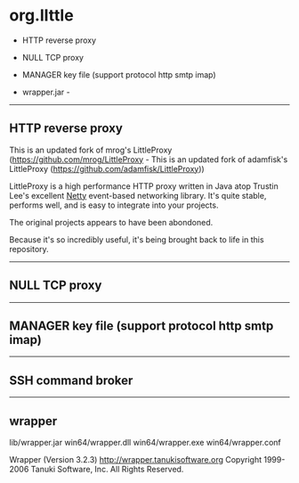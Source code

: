 # org.lIttle
- HTTP reverse proxy 
- NULL TCP proxy
- MANAGER key file (support protocol http smtp imap)

- wrapper.jar -
---------------------------------------------------------------------------------------------------------------------------------------------------------------------------------
HTTP reverse proxy 
---------------------------------------------------------------------------------------------------------------------------------------------------------------------------------
This is an updated fork of mrog's LittleProxy (https://github.com/mrog/LittleProxy - This is an updated fork of adamfisk's LittleProxy (https://github.com/adamfisk/LittleProxy)) 

LittleProxy is a high performance HTTP proxy written in Java atop Trustin Lee's
excellent [Netty](http://netty.io) event-based networking library. It's quite
stable, performs well, and is easy to integrate into your projects. 

The original projects appears to have been abondoned.  

Because it's so incredibly useful, it's being brought back to life in this repository.

---------------------------------------------------------------------------------------------------------------------------------------------------------------------------------
NULL TCP proxy 
---------------------------------------------------------------------------------------------------------------------------------------------------------------------------------



---------------------------------------------------------------------------------------------------------------------------------------------------------------------------------
MANAGER key file (support protocol http smtp imap)
---------------------------------------------------------------------------------------------------------------------------------------------------------------------------------


---------------------------------------------------------------------------------------------------------------------------------------------------------------------------------
SSH command broker
---------------------------------------------------------------------------------------------------------------------------------------------------------------------------------



---------------------------------------------------------------------------------------------------------------------------------------------------------------------------------
wrapper
---------------------------------------------------------------------------------------------------------------------------------------------------------------------------------
lib/wrapper.jar 
win64/wrapper.dll 
win64/wrapper.exe 
win64/wrapper.conf 

Wrapper (Version 3.2.3) http://wrapper.tanukisoftware.org
Copyright 1999-2006 Tanuki Software, Inc.  All Rights Reserved.

